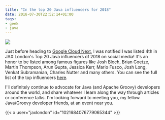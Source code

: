```yaml
---
title: "In the top 20 Java influencers for 2018"
date: 2018-07-30T22:52:14+01:00
tags:
- geek
- java
---
```


![](/img/misc/JAX_London_2018_Infografik_Influencer_Teaser_600x3700_47308_v1.jpg)

Just before heading to [Google Cloud Next](https://cloud.withgoogle.com/next18/sf/), I was notified I was listed 4th in JAX London's Top 20 Java influencers of 2018 on social media! It's an honor to be listed among famous figures like Josh Bloch, Brian Goetze, Martin Thompson, Arun Gupta, Jessica Kerr, Mario Fusco, Josh Long, Venkat Subramanian, Charles Nutter and many others. You can see the full list of the top influencers [here](https://jaxlondon.com/blog/java-core-languages/top-20-java-influencers-of-2018/).

I'll definitely continue to advocate for Java (and Apache Groovy) developers around the world, and share whatever I learn along the way through articles or conference talks. I'm looking forward to meeting you, my fellow Java/Groovy developer friends, at an event near you.

{{< x user="jaxlondon" id="1021684076779065344" >}}